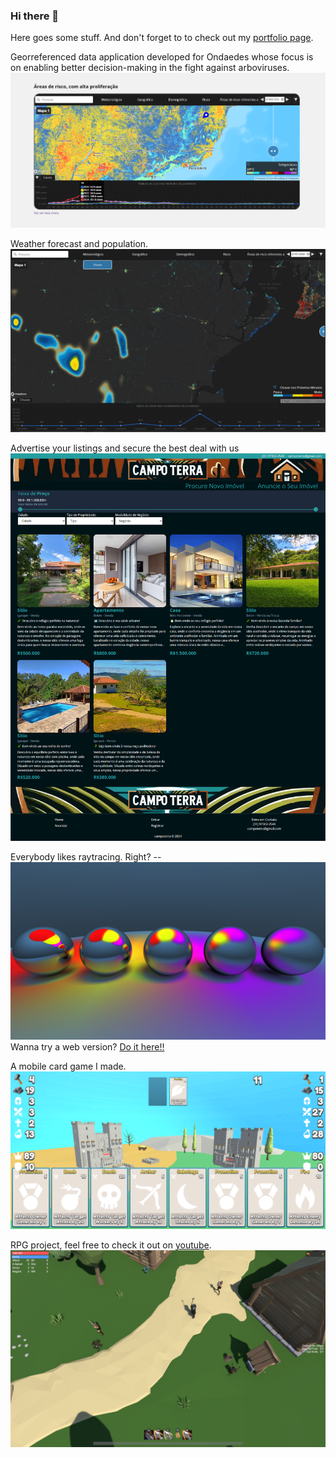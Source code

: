 ### Hi there 👋

Here goes some stuff.
And don't forget to to check out my [portfolio page](https://davidfrk.github.io/portfolio/).

Georreferenced data application developed for Ondaedes whose focus is on enabling better decision-making in the fight against arboviruses.
![Ondaedes' Dashboard](./Assets/Ondaedes8.png)

Weather forecast and population.
![Ondaedes' Dashboard](./Assets/Ondaedes4.PNG)

Advertise your listings and secure the best deal with us
![Campo Terra Imobiliária](./Assets/campoterra5.png)

Everybody likes raytracing. Right? --
![RaytracingFuzz](./Assets/Reflection.png)
Wanna try a web version? [Do it here!!](https://experimental-web-dev.github.io/pages/webgpu-raytracing.html)

A mobile card game I made.
![MobileCardGameScreenshot](./Assets/MobileCardGame.png)

RPG project, feel free to check it out on [youtube](https://youtu.be/zQUQ5BusM4A).
[![Watch the video](./Assets/RPG.png)](https://youtu.be/zQUQ5BusM4A)
<!--
**davidfrk/davidfrk** is a ✨ _special_ ✨ repository because its `README.md` (this file) appears on your GitHub profile.

Here are some ideas to get you started:

- 🔭 I’m currently working on ...
- 🌱 I’m currently learning ...
- 👯 I’m looking to collaborate on ...
- 🤔 I’m looking for help with ...
- 💬 Ask me about ...
- 📫 How to reach me: ...
- 😄 Pronouns: ...
- ⚡ Fun fact: ...
-->

